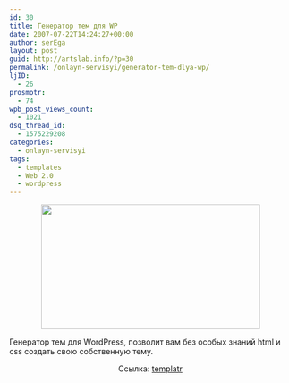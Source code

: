 ```yaml
---
id: 30
title: Генератор тем для WP
date: 2007-07-22T14:24:27+00:00
author: serEga
layout: post
guid: http://artslab.info/?p=30
permalink: /onlayn-servisyi/generator-tem-dlya-wp/
ljID:
  - 26
prosmotr:
  - 74
wpb_post_views_count:
  - 1021
dsq_thread_id:
  - 1575229208
categories:
  - onlayn-servisyi
tags:
  - templates
  - Web 2.0
  - wordpress
---
```

<p style="text-align: center">
  <a href="{{site.img_cdn}}/templlr9.jpg"><img src="{{site.img_cdn}}/templlr9.jpg" alt="" title="templlr9" width="391" height="223" class="alignnone size-full wp-image-810" /></a>
</p>

Генератор тем для WordPress, позволит вам без особых знаний html и css создать свою собственную тему.

<p align="center">
  Ссылка: <a href="http://templatr.cc/" title="wordpress theme generator" target="_blank">templatr</a>
</p>